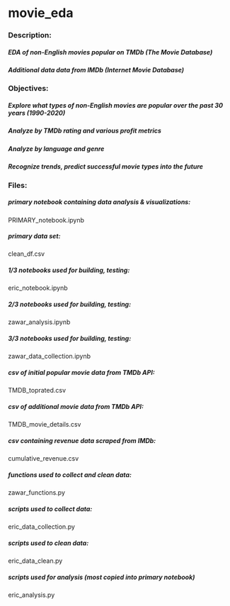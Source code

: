 # movie_eda

### Description:

##### EDA of non-English movies popular on TMDb (The Movie Database)
##### Additional data data from IMDb (Internet Movie Database)



### Objectives:

##### Explore what types of non-English movies are popular over the past 30 years (1990-2020)
##### Analyze by TMDb rating and various profit metrics
##### Analyze by language and genre
##### Recognize trends, predict successful movie types into the future



### Files:

##### primary notebook containing data analysis & visualizations:
PRIMARY_notebook.ipynb
##### primary data set:
clean_df.csv

##### 1/3 notebooks used for building, testing:
eric_notebook.ipynb
##### 2/3 notebooks used for building, testing:
zawar_analysis.ipynb
##### 3/3 notebooks used for building, testing:
zawar_data_collection.ipynb

##### csv of initial popular movie data from TMDb API:
TMDB_toprated.csv
##### csv of additional movie data from TMDb API:
TMDB_movie_details.csv
##### csv containing revenue data scraped from IMDb:
cumulative_revenue.csv

##### functions used to collect and clean data:
zawar_functions.py

##### scripts used to collect data:
eric_data_collection.py
##### scripts used to clean data:
eric_data_clean.py
##### scripts used for analysis (most copied into primary notebook)
eric_analysis.py